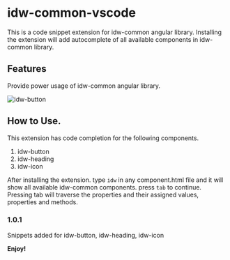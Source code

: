 # idw-common-vscode

This is a code snippet extension for idw-common angular library. Installing the extension will add autocomplete of all available components in idw-common library.

## Features

Provide power usage of idw-common angular library.

![idw-button](https://raw.githubusercontent.com/talentedaamer/idw-common-vscode/main/demo/01-idw-button-demo.gif)

## How to Use.

This extension has code completion for the following components.
1. idw-button
2. idw-heading
3. idw-icon

After installing the extension. type `idw` in any component.html file and it will show all available idw-common components. press `tab` to continue. Pressing tab will traverse the properties and their assigned values, properties and methods. 

### 1.0.1

Snippets added for idw-button, idw-heading, idw-icon

**Enjoy!**
